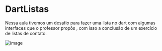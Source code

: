# DartListas
Nessa aula tivemos um desafio para fazer uma lista no dart com algumas interfaces que o professor propôs , com isso a conclusão de um exercício de listas de contato.

![image](https://github.com/user-attachments/assets/b0391681-87c1-42a9-bdb3-f23ea57cb761)

